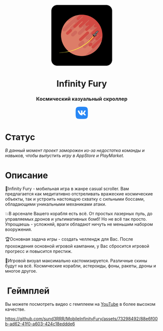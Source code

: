 <div align="center">
  <img src="./media/ico.png" width=200></img>
</div>
<h1 align="center">Infinity Fury</h1>
<h3 align="center">Космический казуальный скроллер</h1>

<p align="center">
 <a href="https://vk.com/infinity_fury"><img src="./media/vk.png" width=40></a>
</p>

# Статус

*В данный момент проект заморожен из-за недостатка команды и навыков, чтобы выпустить игру в AppStore и PlayMarket.* 

# Описание
🚀Infinity Fury - мобильная игра в жанре casual scroller. Вам предлагается как медитативно отстреливать вражеские космические объекты, так и устроить настоящую схватку с сильными боссами, обладающими уникальными механиками атаки. 

💥В арсенале Вашего корабля есть всё. От простых лазерных пуль, до управляемых дронов и ультимативных бомб! Но не всё так просто. Упрощаешь - усложняй, враги обладают ничуть не меньшим набором вооружения.

🏆Основная задача игры - создать челлендж для Вас. После прохождения основной игровой кампании, у Вас сбросится игровой прогресс и повысится престиж. 

💯Игровой визуал максимально кастомизируется. Различные скины будут на всё. Космические корабли, астероиды, фоны, ракеты, дроны и многое другое.

#  Геймплей
Вы можете посмотреть видео с гемплеем на [YouTube](https://youtu.be/m4ZbioQ5KLo) в более высоком качестве.

https://github.com/sund3RRR/MobileInfinityFury/assets/73298492/88e6f00b-ad62-41f0-a603-424c18eddde6


